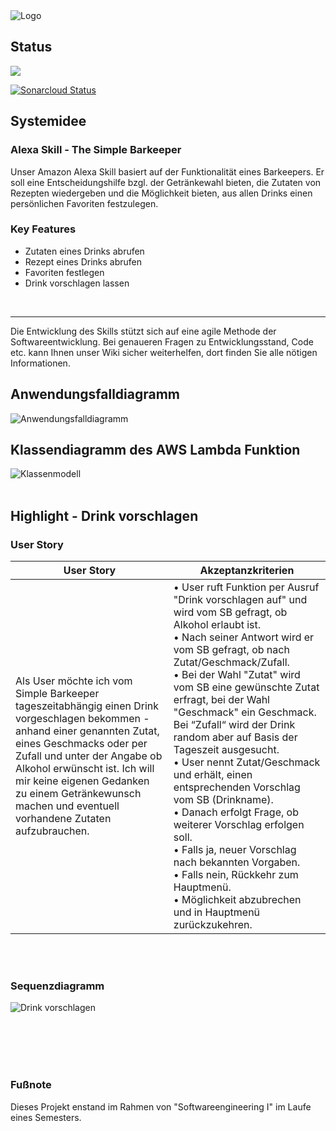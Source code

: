 <img src="https://user-images.githubusercontent.com/38068315/48347565-e3633e80-e67e-11e8-9716-77451c3b12f0.png" alt="Logo" class = "inline"/>

## Status

![](https://travis-ci.org/sweIhm-ws2018-19/skillproject-do-2.svg?branch=master)

[![Sonarcloud Status](https://sonarcloud.io/api/project_badges/measure?project=skillproject%3AsimpleBarkeeper&metric=alert_status)](https://sonarcloud.io/dashboard?id=skillproject%3AsimpleBarkeeper)


## Systemidee
### Alexa Skill - The Simple Barkeeper

Unser Amazon Alexa Skill basiert auf der Funktionalität eines Barkeepers. 
Er soll eine Entscheidungshilfe bzgl. der Getränkewahl bieten, die Zutaten von Rezepten wiedergeben und die Möglichkeit bieten, aus allen Drinks einen persönlichen Favoriten festzulegen. 

### Key Features

- Zutaten eines Drinks abrufen
- Rezept eines Drinks abrufen
- Favoriten festlegen
- Drink vorschlagen lassen 

<br>

---
Die Entwicklung des Skills stützt sich auf eine agile Methode der Softwareentwicklung.
Bei genaueren Fragen zu Entwicklungsstand, Code etc. kann Ihnen unser Wiki sicher weiterhelfen, dort finden Sie alle nötigen Informationen. 

## Anwendungsfalldiagramm
<img src="https://raw.githubusercontent.com/sweIhm-ws2018-19/skillproject-do-2/master/Alexa-Skill/Sprint_3/Anwendungsfall.png" alt="Anwendungsfalldiagramm" class="inline"/>

## Klassendiagramm des AWS Lambda Funktion
<img src="https://raw.githubusercontent.com/sweIhm-ws2018-19/skillproject-do-2/master/Alexa-Skill/Sprint_3/Klassendiagramm.png" alt="Klassenmodell" class="inline"/>
<br><br>

## Highlight - Drink vorschlagen

### User Story

| User Story | Akzeptanzkriterien |
| --- | --- |
|Als User möchte ich vom Simple Barkeeper tageszeitabhängig einen Drink vorgeschlagen bekommen - anhand einer genannten Zutat, eines Geschmacks oder per Zufall und unter der Angabe ob Alkohol erwünscht ist. Ich will mir keine eigenen Gedanken zu einem Getränkewunsch machen und eventuell vorhandene Zutaten aufzubrauchen.| • User ruft Funktion per Ausruf "Drink vorschlagen auf" und wird vom SB gefragt, ob Alkohol erlaubt ist.<br>• Nach seiner Antwort wird er vom SB gefragt, ob nach Zutat/Geschmack/Zufall.<br>• Bei der Wahl "Zutat" wird vom SB eine gewünschte Zutat erfragt, bei der Wahl "Geschmack" ein Geschmack. Bei “Zufall“ wird der Drink random aber auf Basis der Tageszeit ausgesucht.<br>• User nennt Zutat/Geschmack und erhält, einen entsprechenden Vorschlag vom SB (Drinkname).<br>• Danach erfolgt Frage, ob weiterer Vorschlag erfolgen soll.<br>• Falls ja, neuer Vorschlag nach bekannten Vorgaben.<br>• Falls nein, Rückkehr zum Hauptmenü.<br>• Möglichkeit abzubrechen und in Hauptmenü zurückzukehren.
<br><br>
### Sequenzdiagramm
<img src="https://raw.githubusercontent.com/sweIhm-ws2018-19/skillproject-do-2/master/Alexa-Skill/Sprint_3/DrinkVorschlagen.png" alt="Drink vorschlagen" class="inline"/>

<br><br><br><br>
### Fußnote
Dieses Projekt enstand im Rahmen von "Softwareengineering I" im Laufe eines Semesters. 

